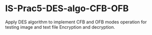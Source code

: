 # IS-Prac5-DES-algo-CFB-OFB
Apply DES algorithm to implement CFB and OFB modes operation for testing image and text file Encryption and decryption.
